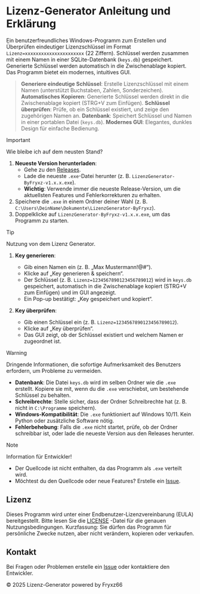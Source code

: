 # Lizenz-Generator Anleitung und Erklärung 

Ein benutzerfreundliches Windows-Programm zum Erstellen und Überprüfen eindeutiger Lizenzschlüssel im Format `Lizenz=xxxxxxxxxxxxxxxxxxxxxx` (22 Ziffern). Schlüssel werden zusammen mit einem Namen in einer SQLite-Datenbank (`keys.db`) gespeichert. Generierte Schlüssel werden automatisch in die Zwischenablage kopiert. Das Programm bietet ein modernes, intuitives GUI.


>  **Generiere eindeutige Schlüssel**: Erstelle Lizenzschlüssel mit einem Namen (unterstützt Buchstaben, Zahlen, Sonderzeichen).
>  **Automatisches Kopieren**: Generierte Schlüssel werden direkt in die Zwischenablage kopiert (STRG+V zum Einfügen).
>  **Schlüssel überprüfen**: Prüfe, ob ein Schlüssel existiert, und zeige den zugehörigen Namen an.
>  **Datenbank**: Speichert Schlüssel und Namen in einer portablen Datei (`keys.db`).
>  **Modernes GUI**: Elegantes, dunkles Design für einfache Bedienung.


> [!IMPORTANT]
> Wie bleibe ich auf dem neusten Stand?
1. **Neueste Version herunterladen**:
   - Gehe zu den [Releases](https://github.com/Fryxz66/LizenzGenerator-ByFryxz/releases).
   - Lade die neueste `.exe`-Datei herunter (z. B. `LizenzGenerator-ByFryxz-v1.x.x.exe`).
   - **Wichtig**: Verwende immer die neueste Release-Version, um die aktuellsten Features und Fehlerkorrekturen zu erhalten.
2. Speichere die `.exe` in einem Ordner deiner Wahl (z. B. `C:\Users\DeinName\Dokumente\LizenzGenerator-ByFryxz`).
3. Doppelklicke auf `LizenzGenerator-ByFryxz-v1.x.x.exe`, um das Programm zu starten.


> [!TIP]
> Nutzung von dem Lizenz Generator.
1. **Key generieren**:
   - Gib einen Namen ein (z. B. „Max Mustermann!@#“).
   - Klicke auf „Key generieren & speichern“.
   - Der Schlüssel (z. B. `Lizenz=1234567890123456789012`) wird in `keys.db` gespeichert, automatisch in die Zwischenablage kopiert (STRG+V zum Einfügen) und im GUI angezeigt.
   - Ein Pop-up bestätigt: „Key gespeichert und kopiert“.

2. **Key überprüfen**:
   - Gib einen Schlüssel ein (z. B. `Lizenz=1234567890123456789012`).
   - Klicke auf „Key überprüfen“.
   - Das GUI zeigt, ob der Schlüssel existiert und welchem Namen er zugeordnet ist.


> [!WARNING]
> Dringende Informationen, die sofortige Aufmerksamkeit des Benutzers erfordern, um Probleme zu vermeiden.
- **Datenbank**: Die Datei `keys.db` wird im selben Ordner wie die `.exe` erstellt. Kopiere sie mit, wenn du die `.exe` verschiebst, um bestehende Schlüssel zu behalten.
- **Schreibrechte**: Stelle sicher, dass der Ordner Schreibrechte hat (z. B. nicht in `C:\Programme` speichern).
- **Windows-Kompatibilität**: Die `.exe` funktioniert auf Windows 10/11. Kein Python oder zusätzliche Software nötig.
- **Fehlerbehebung**: Falls die `.exe` nicht startet, prüfe, ob der Ordner schreibbar ist, oder lade die neueste Version aus den Releases herunter.


> [!NOTE]
> Information für Entwickler!
- Der Quellcode ist nicht enthalten, da das Programm als `.exe` verteilt wird.
- Möchtest du den Quellcode oder neue Features? Erstelle ein [Issue](https://github.com/Fryxz66/LizenzGenerator-ByFryxz66/issues).

## Lizenz
Dieses Programm wird unter einer Endbenutzer-Lizenzvereinbarung (EULA) bereitgestellt. 
Bitte lesen Sie die [LICENSE](LICENSE.md) -Datei für die genauen Nutzungsbedingungen. 
Kurzfassung: 
Sie dürfen das Programm für persönliche Zwecke nutzen, aber nicht verändern, kopieren oder verkaufen.

## Kontakt
Bei Fragen oder Problemen erstelle ein [Issue](https://github.com/Fryxz66/LizenzGenerator-ByFryxz66/issues) oder kontaktiere den Entwickler.

© 2025 Lizenz-Generator powered by Fryxz66
